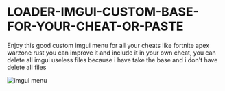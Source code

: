 # LOADER-IMGUI-CUSTOM-BASE-FOR-YOUR-CHEAT-OR-PASTE
Enjoy this good custom imgui menu for all your cheats like fortnite apex warzone rust you can improve it and include it in your own cheat, you can delete all imgui useless files because i have take the base and i don't have delete all files


![imgui menu](https://user-images.githubusercontent.com/101755793/158865961-7d8844cf-bb4c-477b-aa51-0a52225a02cc.PNG)












